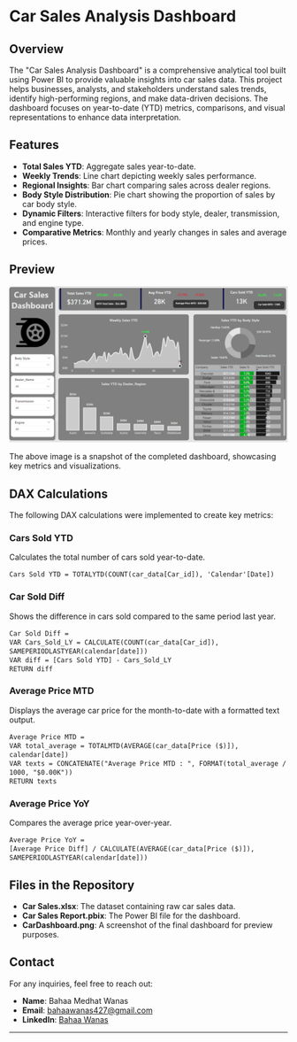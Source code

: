 # Car Sales Analysis Dashboard

## Overview
The "Car Sales Analysis Dashboard" is a comprehensive analytical tool built using Power BI to provide valuable insights into car sales data. This project helps businesses, analysts, and stakeholders understand sales trends, identify high-performing regions, and make data-driven decisions. The dashboard focuses on year-to-date (YTD) metrics, comparisons, and visual representations to enhance data interpretation.

## Features
- **Total Sales YTD**: Aggregate sales year-to-date.
- **Weekly Trends**: Line chart depicting weekly sales performance.
- **Regional Insights**: Bar chart comparing sales across dealer regions.
- **Body Style Distribution**: Pie chart showing the proportion of sales by car body style.
- **Dynamic Filters**: Interactive filters for body style, dealer, transmission, and engine type.
- **Comparative Metrics**: Monthly and yearly changes in sales and average prices.

## Preview
![Car Sales Dashboard](./CarDashboard.png)

The above image is a snapshot of the completed dashboard, showcasing key metrics and visualizations.


## DAX Calculations
The following DAX calculations were implemented to create key metrics:

### Cars Sold YTD
Calculates the total number of cars sold year-to-date.
```DAX
Cars Sold YTD = TOTALYTD(COUNT(car_data[Car_id]), 'Calendar'[Date])
```

### Car Sold Diff
Shows the difference in cars sold compared to the same period last year.
```DAX
Car Sold Diff = 
VAR Cars_Sold_LY = CALCULATE(COUNT(car_data[Car_id]), SAMEPERIODLASTYEAR(calendar[date]))
VAR diff = [Cars Sold YTD] - Cars_Sold_LY
RETURN diff
```

### Average Price MTD
Displays the average car price for the month-to-date with a formatted text output.
```DAX
Average Price MTD = 
VAR total_average = TOTALMTD(AVERAGE(car_data[Price ($)]), calendar[date])
VAR texts = CONCATENATE("Average Price MTD : ", FORMAT(total_average / 1000, "$0.00K"))
RETURN texts
```

### Average Price YoY
Compares the average price year-over-year.
```DAX
Average Price YoY = 
[Average Price Diff] / CALCULATE(AVERAGE(car_data[Price ($)]), SAMEPERIODLASTYEAR(calendar[date]))
```

## Files in the Repository
- **Car Sales.xlsx**: The dataset containing raw car sales data.
- **Car Sales Report.pbix**: The Power BI file for the dashboard.
- **CarDashboard.png**: A screenshot of the final dashboard for preview purposes.

## Contact
For any inquiries, feel free to reach out:
- **Name**: Bahaa Medhat Wanas
- **Email**: bahaawanas427@gmail.com
- **LinkedIn**: [Bahaa Wanas](https://www.linkedin.com/in/bahaa-wanas-9797b923a)

---
